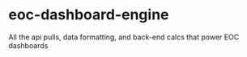 # eoc-dashboard-engine
All the api pulls, data formatting, and back-end calcs that power EOC dashboards
